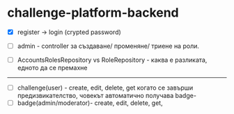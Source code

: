# challenge-platform-backend

- [x] register -> login (crypted password)

- [ ] admin - controller за създаване/ променяне/ триене на роли.
- [ ] AccountsRolesRepository vs RoleRepository - каква е разликата, едното да се премахне

--- 
- [ ] challenge(user) - create, edit, delete, get
когато се завърши предизвикателство, човекът автоматично получава badge- 
- [ ] badge(admin/moderator)- create, edit, delete, get, 